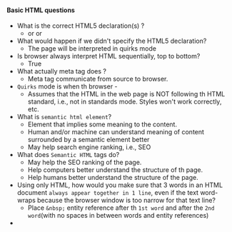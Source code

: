#### Basic HTML questions
- What is the correct HTML5 declaration(s) ?
    - <!DOCTYPE html> or <!doctype html5> or <!DocTyPe htML   >
- What would happen if we didn't specify the HTML5 declaration?
    - The page will be interpreted in quirks mode
- Is browser always interpret HTML sequentially, top to bottom?
    - True
- What actually meta tag does ?
    - Meta tag communicate from source to browser.
- `Quirks` mode is when th browser -
    - Assumes that the HTML in the web page is NOT following th HTML standard, i.e., not in standards mode.
      Styles won't work correctly, etc.
- What is `semantic html element`?
    - Element that implies some meaning to the content.
    - Human and/or machine can understand meaning of content surrounded by a semantic element better
    - May help search engine ranking, i.e., SEO
- What does `Semantic HTML` tags do?
    - May help the SEO ranking of the page.
    - Help computers better understand the structure of th page.
    - Help humans better understand the structure of the page.
- Using only HTML, how would you make sure that 3 words in an HTML document `always appear together in 1 line`, even if 
  the text word-wraps because the browser window is too narrow for that text line?
    - Place `&nbsp;` entity reference after th `1st word` and after the `2nd word`(with no spaces in between words and entity references)
- 
